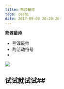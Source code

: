 ```yaml
---
title: 熊谆最帅
tags: ceshi
date: 2017-09-09 20:20:20
---
```


**熊谆最帅**

* 熊谆最帅
* 的活动符号
* 

![](https://ss0.bdstatic.com/70cFvHSh_Q1YnxGkpoWK1HF6hhy/it/u=573835868,3282738682&fm=27&gp=0.jpg)



## 试试就试试##




